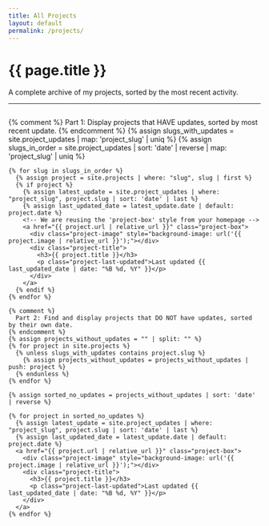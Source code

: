```yaml
---
title: All Projects
layout: default
permalink: /projects/
---
```


<div class="post-content">
  <h1>{{ page.title }}</h1>
  <p>A complete archive of my projects, sorted by the most recent activity.</p>

  <hr>

  <div class="project-grid" style="margin-top: 2em;">
    {% comment %}
      Part 1: Display projects that HAVE updates, sorted by most recent update.
    {% endcomment %}
    {% assign slugs_with_updates = site.project_updates | map: 'project_slug' | uniq %}
    {% assign slugs_in_order = site.project_updates | sort: 'date' | reverse | map: 'project_slug' | uniq %}

    {% for slug in slugs_in_order %}
      {% assign project = site.projects | where: "slug", slug | first %}
      {% if project %}
        {% assign latest_update = site.project_updates | where: "project_slug", project.slug | sort: 'date' | last %}
        {% assign last_updated_date = latest_update.date | default: project.date %}
        <!-- We are reusing the 'project-box' style from your homepage -->
        <a href="{{ project.url | relative_url }}" class="project-box">
          <div class="project-image" style="background-image: url('{{ project.image | relative_url }}');"></div>
          <div class="project-title">
            <h3>{{ project.title }}</h3>
            <p class="project-last-updated">Last updated {{ last_updated_date | date: "%B %d, %Y" }}</p>
          </div>
        </a>
      {% endif %}
    {% endfor %}

    {% comment %}
      Part 2: Find and display projects that DO NOT have updates, sorted by their own date.
    {% endcomment %}
    {% assign projects_without_updates = "" | split: "" %}
    {% for project in site.projects %}
      {% unless slugs_with_updates contains project.slug %}
        {% assign projects_without_updates = projects_without_updates | push: project %}
      {% endunless %}
    {% endfor %}

    {% assign sorted_no_updates = projects_without_updates | sort: 'date' | reverse %}

    {% for project in sorted_no_updates %}
      {% assign latest_update = site.project_updates | where: "project_slug", project.slug | sort: 'date' | last %}
      {% assign last_updated_date = latest_update.date | default: project.date %}
      <a href="{{ project.url | relative_url }}" class="project-box">
        <div class="project-image" style="background-image: url('{{ project.image | relative_url }}');"></div>
        <div class="project-title">
          <h3>{{ project.title }}</h3>
          <p class="project-last-updated">Last updated {{ last_updated_date | date: "%B %d, %Y" }}</p>
        </div>
      </a>
    {% endfor %}
  </div>

</div>
